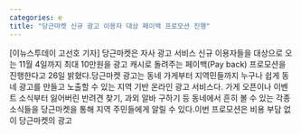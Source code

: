 ```yaml
---
categories: e
title: "당근마켓 신규 광고 이용자 대상 페이백 프로모션 진행"
---
```

[이뉴스투데이 고선호 기자] 당근마켓은 자사 광고 서비스 신규 이용자들을 대상으로 오는 11월 4일까지 최대 10만원을 광고 캐시로 돌려주는 페이백(Pay back) 프로모션을 진행한다고 26일 밝혔다.당근마켓 광고는 동네 가게부터 지역민들까지 누구나 쉽게 동네 광고를 만들고 노출할 수 있는 지역 기반 온라인 광고 서비스다. 가게 오픈이나 이벤트 소식부터 잃어버린 반려견 찾기, 과외 알바 구하기 등 동네에서 흔히 볼 수 있는 각종 소식들을 당근마켓을 통해 지역 주민들에게 알릴 수 있다.이번 프로모션은 비용 부담 없이 당근마켓의 광고